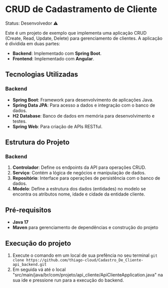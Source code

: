 # CRUD de Cadastramento de Cliente

Status: Desenvolvedor ⚠️


Este é um projeto de exemplo que implementa uma aplicação CRUD (Create, Read, Update, Delete) para gerenciamento de clientes. A aplicação é dividida em duas partes:

- **Backend**: Implementado com **Spring Boot**.
- **Frontend**: Implementado com **Angular**.

## Tecnologias Utilizadas

### Backend
- **Spring Boot**: Framework para desenvolvimento de aplicações Java.
- **Spring Data JPA**: Para acesso a dados e integração com o banco de dados.
- **H2 Database**: Banco de dados em memória para desenvolvimento e testes.
- **Spring Web**: Para criação de APIs RESTful.

## Estrutura do Projeto

### Backend
1. **Controlador**: Define os endpoints da API para operações CRUD.
2. **Serviço**: Contém a lógica de negócios e manipulação de dados.
3. **Repositório**: Interface para operações de persistência com o banco de dados.
4. **Modelo**: Define a estrutura dos dados (entidades) no modelo se encontra os atributos nome, idade e cidade da entidade cliente.


## Pré-requisitos
- **Java 17**
- **Maven** para gerenciamento de dependências e construção do projeto

## Execução do projeto
1. Execute o comando em um local de sua prefência no seu terminal `git clone https://github.com/thiago-cloud/Cadastro_De_Cliente-api_backend.git`
2. Em seguida vá até o local "src/main/java/br/com/projeto/api_cliente/ApiClienteApplication.java" na sua ide e pressione run para a execução do backend.
